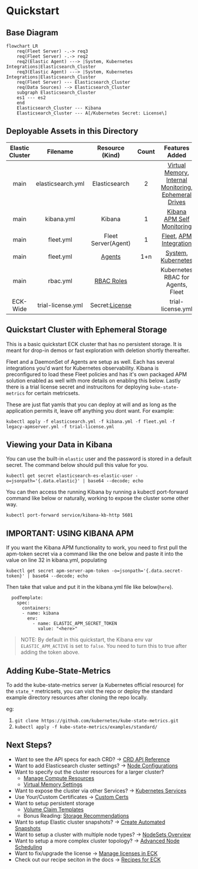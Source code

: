 # Quickstart

## Base Diagram

```mermaid
flowchart LR
	req(Fleet Server) -.-> req3
	req(Fleet Server) -.-> req2
	req2(Elastic Agent) ---> |System, Kubernetes Integrations|Elasticsearch_Cluster
	req3(Elastic Agent) ---> |System, Kubernetes Integrations|Elasticsearch_Cluster
	req(Fleet Server) --- Elasticsearch_Cluster
	req(Data Sources) --> Elasticsearch_Cluster
	subgraph Elasticsearch_Cluster
	es1 --- es2
	end
	Elasticsearch_Cluster --- Kibana
	Elasticsearch_Cluster --- A[/Kubernetes Secret: License\]
```


## Deployable Assets in this Directory

| Elastic Cluster | Filename | Resource (Kind) | Count |  Features Added |
| :-------------: |:-------------:| :-------------: | :-------------: | :-------------: |
|main|elasticsearch.yml|Elasticsearch|2|[Virtual Memory](https://www.elastic.co/guide/en/cloud-on-k8s/current/k8s-virtual-memory.html), [Internal Monitoring](https://www.elastic.co/guide/en/cloud-on-k8s/current/k8s-stack-monitoring.html), [Ephemeral Drives](https://www.elastic.co/guide/en/cloud-on-k8s/current/k8s-volume-claim-templates.html#k8s_emptydir)|
|main|kibana.yml|Kibana|1|[Kibana APM Self Monitoring](https://www.elastic.co/guide/en/kibana/current/kibana-debugging.html)|
|main|fleet.yml|Fleet Server(Agent)|1|[Fleet](https://www.elastic.co/guide/en/cloud-on-k8s/current/k8s-elastic-agent-fleet.html), [APM Integration](https://www.elastic.co/guide/en/apm/guide/current/upgrade-to-apm-integration.html) |
|main|fleet.yml|[Agents](https://www.elastic.co/guide/en/cloud-on-k8s/current/k8s-elastic-agent-fleet-configuration-examples.html)|1+n|[System](https://docs.elastic.co/en/integrations/system), [Kubernetes](https://docs.elastic.co/integrations/kubernetes)|
|main|rbac.yml|[RBAC Roles](https://kubernetes.io/docs/reference/access-authn-authz/rbac/)||Kubernetes RBAC for Agents, Fleet|
|ECK-Wide|trial-license.yml|Secret:[License](https://www.elastic.co/guide/en/cloud-on-k8s/current/k8s-licensing.html)||trial-license.yml|[Trial License](https://www.elastic.co/guide/en/cloud-on-k8s/current/k8s-licensing.html#k8s-start-trial)|

## Quickstart Cluster with Ephemeral Storage

This is a basic quickstart ECK cluster that has no persistent storage.  It is meant for drop-in demos or fast exploration with deletion shortly thereafter.

Fleet and a DaemonSet of Agents are setup as well.  Each has several integrations you'd want for Kubernetes observability.  Kibana is preconfigured to load these Fleet policies and has it's own packaged APM solution enabled as well with more details on enabling this below. Lastly there is a trial license secret and instrucitons for deploying `kube-state-metrics` for certain metricsets.

These are just flat yamls that you can deploy at will and as long as the application permits it, leave off anything you dont want. For example:

`kubectl apply -f elasticsearch.yml -f kibana.yml -f fleet.yml -f legacy-apmserver.yml -f trial-license.yml`

## Viewing your Data in Kibana

You can use the built-in `elastic` user and the password is stored in a default secret. The command below should pull this value for you. 

`kubectl get secret elasticsearch-es-elastic-user -o=jsonpath='{.data.elastic}' | base64 --decode; echo`

You can then access the running Kibana by running a kubectl port-forward command like below or naturally, working to expose the cluster some other way.

`kubectl port-forward service/kibana-kb-http 5601`

## IMPORTANT: USING KIBANA APM

If you want the Kibana APM functionality to work, you need to first pull the apm-token secret via a command like the one below and paste it into the value on line 32 in kibana.yml, populating 

`kubectl get secret apm-server-apm-token -o=jsonpath='{.data.secret-token}' | base64 --decode; echo`

Then take that value and put it in the kibana.yml file like below(`here`).

```
  podTemplate:
    spec:
      containers:
      - name: kibana
        env:
          - name: ELASTIC_APM_SECRET_TOKEN
            value: "<here>"     
```

> NOTE: By default in this quickstart, the Kibana env var `ELASTIC_APM_ACTIVE` is set to `false`. You need to turn this to true after adding the token above.

## Adding Kube-State-Metrics

To add the kube-state-metrics server (a Kubernetes official resource) for the `state_*` metricsets, you can visit the repo or deploy the standard example directory resources after cloning the repo locally.

eg:
1. `git clone https://github.com/kubernetes/kube-state-metrics.git`
2. `kubectl apply -f kube-state-metrics/examples/standard/`

## Next Steps?

- Want to see the API specs for each CRD? -> [CRD API Reference](https://www.elastic.co/guide/en/cloud-on-k8s/current/k8s-api-reference.html)
- Want to add Elasticsearch cluster settings? -> [Node Configurations](https://www.elastic.co/guide/en/cloud-on-k8s/current/k8s-node-configuration.html)
- Want to specify out the cluster resources for a larger cluster?
	+ [Manage Compute Resources](https://www.elastic.co/guide/en/cloud-on-k8s/current/k8s-managing-compute-resources.html)
	+ [Virtual Memory Settings](https://www.elastic.co/guide/en/cloud-on-k8s/current/k8s-virtual-memory.html)
- Want to expose the cluster via other Services? -> [Kubernetes Services](https://www.elastic.co/guide/en/cloud-on-k8s/current/k8s-services.html)
- Use Your/Custom Certificates -> [Custom Certs](https://www.elastic.co/guide/en/cloud-on-k8s/current/k8s-custom-http-certificate.html)
- Want to setup persistent storage
	+ [Volume Claim Templates](https://www.elastic.co/guide/en/cloud-on-k8s/current/k8s-volume-claim-templates.html)
	+ Bonus Reading: [Storage Recommendations](https://www.elastic.co/guide/en/cloud-on-k8s/current/k8s-storage-recommendations.html) 
- Want to setup Elastic cluster snapshots? -> [Create Automated Snapshots](https://www.elastic.co/guide/en/cloud-on-k8s/current/k8s-snapshots.html)
- Want to setup a cluster with multiple node types? -> [NodeSets Overview](https://www.elastic.co/guide/en/cloud-on-k8s/current/k8s-orchestration.html)
- Want to setup a more complex cluster topology? -> [Advanced Node Scheduling](https://www.elastic.co/guide/en/cloud-on-k8s/current/k8s-advanced-node-scheduling.html)
- Want to fix/upgrade the license -> [Manage licenses in ECK](https://www.elastic.co/guide/en/cloud-on-k8s/current/k8s-licensing.html)
- Check out our recipe seciton in the docs -> [Recipes for ECK](https://www.elastic.co/guide/en/cloud-on-k8s/current/k8s-recipes.html)

